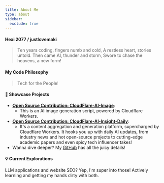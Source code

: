 ```yaml
---
title: About Me
type: about
sidebar:
  exclude: true
---
```

#### Hexi 2077 / justlovemaki

> Ten years coding, fingers numb and cold,
> A restless heart, stories untold.
> Then came AI, thunder and storm,
> Swore to chase the heavens, a new form!

#### My Code Philosophy

> Tech for the People!

#### 🌟 Showcase Projects

*   **[Open Source Contribution: CloudFlare-AI-Image](https://github.com/justlovemaki/Cloudflare-AI-Image)**:
    *   This is an AI image generation script, powered by Cloudflare Workers.
*   **[Open Source Contribution: CloudFlare-AI-Insight-Daily](https://github.com/justlovemaki/Cloudflare-AI-Insight-Daily)**:
    *   It's a content aggregation and generation platform, supercharged by Cloudflare Workers. It hooks you up with daily AI updates, from industry news and hot open-source projects to cutting-edge academic papers and even spicy tech influencer takes!
*   Wanna dive deeper? My [GitHub](https://github.com/justlovemaki) has all the juicy details!

#### 💡 Current Explorations

LLM applications and website SEO? Yep, I'm super into those! Actively learning and getting my hands dirty with both.